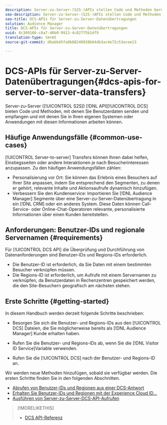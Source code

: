 ```yaml
---
description: Server-zu-Server-(S2S-)APIs stellen Code und Methoden bereit, mit denen Sie DCS-Benutzerdaten senden und empfangen und mit diesen Informationen in Ihren eigenen Systemen oder Anwendungen arbeiten können.
seo-description: Server-zu-Server-(S2S-)APIs stellen Code und Methoden bereit, mit denen Sie DCS-Benutzerdaten senden und empfangen und mit diesen Informationen in Ihren eigenen Systemen oder Anwendungen arbeiten können.
seo-title: DCS-APIs für Server-zu-Server-Datenübertragungen
solution: Audience Manager
title: DCS-APIs für Server-zu-Server-Datenübertragungen
uuid: 8c369166-c8a7-46b0-9913-4c027f5b1df9
translation-type: tm+mt
source-git-commit: d6abb45fa8b88248920b64db3ac4e72c53ecee13

---
```



# DCS-APIs für Server-zu-Server-Datenübertragungen{#dcs-apis-for-server-to-server-data-transfers}

Server-zu-Server ([!UICONTROL S2S]) [!DNL API][!UICONTROL DCS] bieten Code und Methoden, mit denen Sie Benutzerdaten senden und empfangen und mit denen Sie in Ihren eigenen Systemen oder Anwendungen mit diesen Informationen arbeiten können.

## Häufige Anwendungsfälle {#common-use-cases}

[!UICONTROL Server-to-server] Transfers können Ihnen dabei helfen, Einstiegsseiten oder andere Interaktionen je nach Besucherinteressen anzupassen. Zu den häufigen Anwendungsfällen zählen:

* Personalisierung vor Ort: Sie können das Erlebnis eines Besuchers auf Ihrer Site anpassen, indem Sie entsprechend den Segmenten, zu denen er gehört, relevante Inhalte und Aktionsaufrufe dynamisch hinzufügen.
* Verbessern Sie den Kundenservice: Importieren Sie [!DNL Audience Manager] Segmente über eine Server-zu-Server-Datenübertragung in ein [!DNL CRM] oder ein anderes System. Diese Daten können Call-Service- oder Online-Chat-Operatoren relevante, personalisierte Informationen über einen Kunden bereitstellen.

## Anforderungen: Benutzer-IDs und regionale Servernamen {#requirements}

Für [!UICONTROL DCS API] die Überprüfung und Durchführung von Datenanforderungen sind Benutzer-IDs und Regions-IDs erforderlich.

* Die Benutzer-ID ist erforderlich, da Sie Daten mit einem bestimmten Besucher verknüpfen müssen.
* Die Regions-ID ist erforderlich, um Aufrufe mit einem Servernamen zu verknüpfen, da Benutzerdaten in Rechenzentren gespeichert werden, die den Site-Besuchern geografisch am nächsten stehen.

## Erste Schritte {#getting-started}

In diesem Handbuch werden derzeit folgende Schritte beschrieben:

* Besorgen Sie sich die Benutzer- und Regions-IDs aus den [!UICONTROL DCS] Dateien, die Sie möglicherweise bereits als [!DNL Audience Manager] Kunde erhalten haben.

* Rufen Sie die Benutzer- und Regions-IDs ab, wenn Sie die [!DNL Visitor ID Service]Variable verwenden.
* Rufen Sie die [!UICONTROL DCS] nach der Benutzer- und Regions-ID an.

Wir werden neue Methoden hinzufügen, sobald sie verfügbar werden. Die ersten Schritte finden Sie in den folgenden Abschnitten.

* [Abrufen von Benutzer-IDs und Regionen aus einer DCS-Antwort](dcs-aam-ids.md)
* [Erhalten Sie Benutzer-IDs und Regionen mit der Experience Cloud ID...](dcs-mcid-ids.md)
* [Ausführen von Server-zu-Server-DCS-API-Aufrufen](dcs-s2s-calls.md)

>[!MORELIKETHIS]
>
>* [DCS API-Referenz](../../../api/dcs-intro/dcs-api-reference/dcs-api-methods.md)

